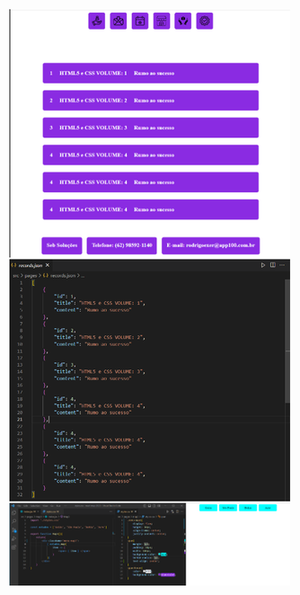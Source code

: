 
<img width='500px' src='https://github.com/srodrigo28/react-map-2023/blob/main/imagens_project/Screenshot_1.png'/>
<img width='500px' src='https://github.com/srodrigo28/react-map-2023/blob/main/imagens_project/Screenshot_2.png'/>
<img width='500px' src='https://github.com/srodrigo28/react-map-2023/blob/main/imagens_project/Screenshot_3.png'/>
